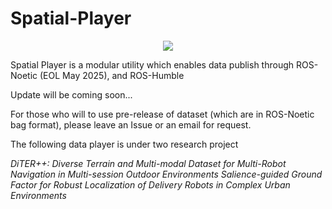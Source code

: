 # Spatial-Player
<p align="center"><img src=fig/IMG_0030.jpg/></p>

Spatial Player is a modular utility which enables data publish through ROS-Noetic (EOL May 2025), and ROS-Humble

Update will be coming soon... 

For those who will to use pre-release of dataset (which are in ROS-Noetic bag format), please leave an Issue or an email for request. 

The following data player is under two research project

*DiTER++: Diverse Terrain and Multi-modal Dataset for Multi-Robot Navigation in Multi-session Outdoor Environments*
*Salience-guided Ground Factor for Robust Localization of Delivery Robots in Complex Urban Environments*
